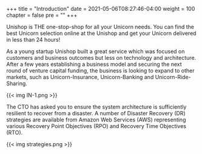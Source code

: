 +++
title = "Introduction"
date = 2021-05-06T08:27:46-04:00
weight = 100
chapter = false
pre = ""
+++

Unishop is THE one-stop-shop for all your Unicorn needs. You can find the best Unicorn selection online at the Unishop and get your Unicorn delivered in less than 24 hours!

As a young startup Unishop built a great service which was focused on customers and business outcomes but less on technology and architecture. After a few years establishing a business model and securing the next round of venture capital funding, the business is looking to expand to other markets, such as Unicorn-Insurance, Unicorn-Banking and Unicorn-Ride-Sharing.

{{< img IN-1.png >}}

The CTO has asked you to ensure the system architecture is sufficiently resilient to recover from a disaster. A number of Disaster Recovery (DR) strategies are available from Amazon Web Services (AWS) representing various Recovery Point Objectives (RPO) and Recovery Time Objectives (RTO).

{{< img strategies.png >}}

